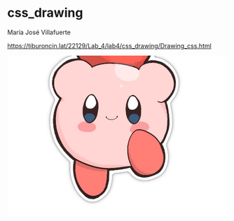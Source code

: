 # css_drawing

María José Villafuerte 

https://tiburoncin.lat/22129/Lab_4/lab4/css_drawing/Drawing_css.html

![alt text](IMG_1653.jpeg)